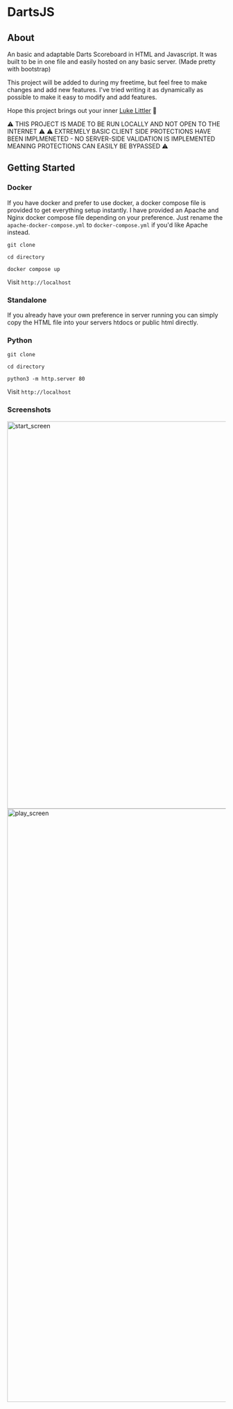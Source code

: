 
# DartsJS
## About
An basic and adaptable Darts Scoreboard in HTML and Javascript. It was built to be in one file and easily hosted on any basic server. (Made pretty with bootstrap)

This project will be added to during my freetime, but feel free to make changes and add new features. I've tried writing it as dynamically as possible to make it easy to modify and add features.

Hope this project brings out your inner [Luke Littler]('https://en.wikipedia.org/wiki/Luke_Littler') 🫡

⚠️ THIS PROJECT IS MADE TO BE RUN LOCALLY AND NOT OPEN TO THE INTERNET ⚠️
⚠️ EXTREMELY BASIC CLIENT SIDE PROTECTIONS HAVE BEEN IMPLMENETED - NO SERVER-SIDE VALIDATION IS IMPLEMENTED MEANING PROTECTIONS CAN EASILY BE BYPASSED ⚠️

## Getting Started

### Docker
If you have docker and prefer to use docker, a docker compose file is provided to get everything setup instantly. I have provided an Apache and Nginx docker compose file depending on your preference. Just rename the `apache-docker-compose.yml` to `docker-compose.yml` if you'd like Apache instead. 

`git clone`

`cd directory`

`docker compose up`

Visit `http://localhost`

### Standalone
If you already have your own preference in server running you can simply copy the HTML file into your servers htdocs or public html directly.

### Python
`git clone`

`cd directory`

`python3 -m http.server 80`

Visit `http://localhost`

### Screenshots
<img width="894" alt="start_screen" src="https://github.com/user-attachments/assets/9b4a4bee-a6c2-46a6-b824-2ad08cc96dfb" />
<img width="1370" alt="play_screen" src="https://github.com/user-attachments/assets/6917f03c-9d8e-44d7-947a-cac09cd8a226" />


